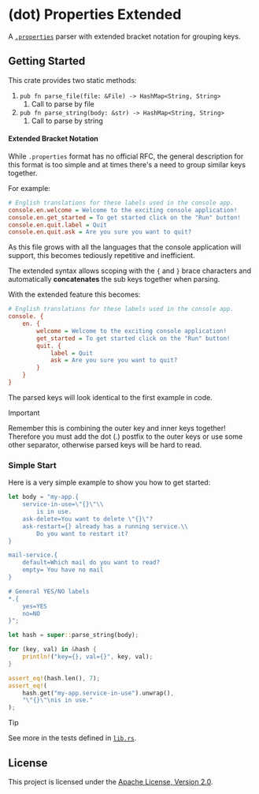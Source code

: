# (dot) Properties Extended
A [`.properties`][SPEC] parser with extended bracket notation for grouping keys.

## Getting Started
This crate provides two static methods:
  1. `pub fn parse_file(file: &File) -> HashMap<String, String>` 
     1. Call to parse by file
  2. `pub fn parse_string(body: &str) -> HashMap<String, String>`
     1. Call to parse by string

#### Extended Bracket Notation
While `.properties` format has no official RFC, the general description
for this format is too simple and at times there's a need to group
similar keys together. 

For example:
```ini
# English translations for these labels used in the console app.
console.en.welcome = Welcome to the exciting console application!
console.en.get_started = To get started click on the "Run" button!
console.en.quit.label = Quit
console.en.quit.ask = Are you sure you want to quit?
```

As this file grows with all the languages that the console application will
support, this becomes tediously repetitive and inefficient.

The extended syntax allows scoping with the `{` and `}` brace characters
and automatically **concatenates** the sub keys together when parsing.

With the extended feature this becomes:
```ini
# English translations for these labels used in the console app.
console. {
    en. {
        welcome = Welcome to the exciting console application!
        get_started = To get started click on the "Run" button!
        quit. {
            label = Quit
            ask = Are you sure you want to quit?
        }
    }
}
```

The parsed keys will look identical to the first example in code.

> [!IMPORTANT]
> Remember this is combining the outer key and inner keys together!
> Therefore you must add the dot (.) postfix to the outer keys or use
> some other separator, otherwise parsed keys will be hard to read.

### Simple Start
Here is a very simple example to show you how to get started:

```rs
let body = "my-app.{
    service-in-use=\"{}\"\\
        is in use.
    ask-delete=You want to delete \"{}\"?
    ask-restart={} already has a running service.\\
        Do you want to restart it?
}

mail-service.{
    default=Which mail do you want to read?
    empty= You have no mail
}

# General YES/NO labels
*.{
    yes=YES
    no=NO
}";

let hash = super::parse_string(body);

for (key, val) in &hash {
    println!("key={}, val={}", key, val);
}

assert_eq!(hash.len(), 7);
assert_eq!(
    hash.get("my-app.service-in-use").unwrap(),
    "\"{}\"\nis in use."
);
```

> [!TIP]
> See more in the tests defined in [`lib.rs`](./src/lib.rs).

## License
This project is licensed under the [Apache License, Version 2.0][LEGAL].

[LEGAL]: https://github.com/TheMaverickProgrammer/rust_propertiesext/LICENSE-APACHE
[SPEC]: https://en.wikipedia.org/wiki/.properties